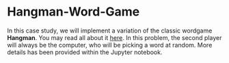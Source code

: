 # Hangman-Word-Game

In this case study, we will implement a variation of the classic wordgame **Hangman**. You may read all about it [here](https://en.wikipedia.org/wiki/Hangman_(game)). In this problem, the second player will always be the computer, who will be picking a word at random. More details has been provided within the Jupyter notebook. 
